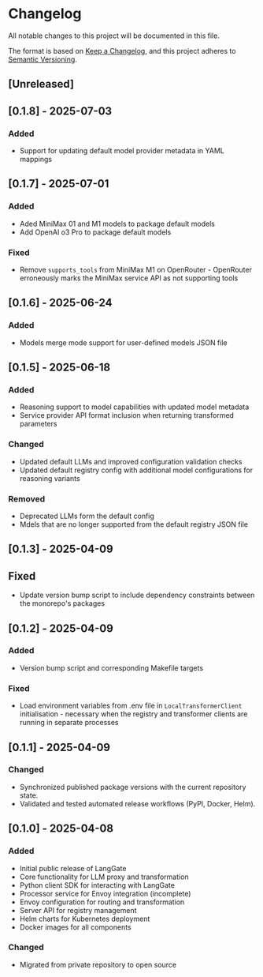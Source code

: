 # Changelog

All notable changes to this project will be documented in this file.

The format is based on [Keep a Changelog](https://keepachangelog.com/en/1.0.0/),
and this project adheres to [Semantic Versioning](https://semver.org/spec/v2.0.0.html).

## [Unreleased]

## [0.1.8] - 2025-07-03

### Added
- Support for updating default model provider metadata in YAML mappings

## [0.1.7] - 2025-07-01

### Added
- Aded MiniMax 01 and M1 models to package default models
- Add OpenAI o3 Pro to package default models

### Fixed
- Remove `supports_tools` from MiniMax M1 on OpenRouter - OpenRouter erroneously marks the MiniMax service API as not supporting tools


## [0.1.6] - 2025-06-24

### Added
- Models merge mode support for user-defined models JSON file

## [0.1.5] - 2025-06-18

### Added
- Reasoning support to model capabilities with updated model metadata
- Service provider API format inclusion when returning transformed parameters

### Changed
- Updated default LLMs and improved configuration validation checks
- Updated default registry config with additional model configurations for reasoning variants

### Removed
- Deprecated LLMs form the default config
- Mdels that are no longer supported from the default registry JSON file

## [0.1.3] - 2025-04-09

## Fixed
- Update version bump script to include dependency constraints between the monorepo's packages

## [0.1.2] - 2025-04-09

### Added
- Version bump script and corresponding Makefile targets

### Fixed
- Load environment variables from .env file in `LocalTransformerClient` initialisation - necessary when the registry and transformer clients are running in separate processes

## [0.1.1] - 2025-04-09

### Changed
- Synchronized published package versions with the current repository state.
- Validated and tested automated release workflows (PyPI, Docker, Helm).

## [0.1.0] - 2025-04-08

### Added
- Initial public release of LangGate
- Core functionality for LLM proxy and transformation
- Python client SDK for interacting with LangGate
- Processor service for Envoy integration (incomplete)
- Envoy configuration for routing and transformation
- Server API for registry management
- Helm charts for Kubernetes deployment
- Docker images for all components

### Changed
- Migrated from private repository to open source
